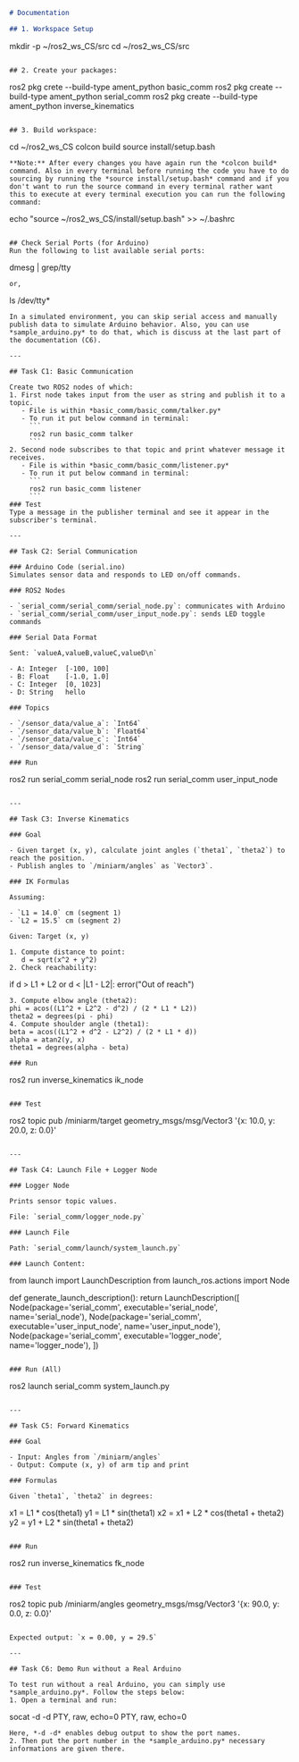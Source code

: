 ```markdown
# Documentation

## 1. Workspace Setup

```
mkdir -p ~/ros2_ws_CS/src
cd ~/ros2_ws_CS/src
```

## 2. Create your packages:
```
ros2 pkg crete --build-type ament_python basic_comm
ros2 pkg create --build-type ament_python serial_comm
ros2 pkg create --build-type ament_python inverse_kinematics
```

## 3. Build workspace:
```
cd ~/ros2_ws_CS
colcon build
source install/setup.bash
```
**Note:** After every changes you have again run the *colcon build* command. Also in every terminal before running the code you have to do sourcing by running the *source install/setup.bash* command and if you don't want to run the source command in every terminal rather want this to execute at every terminal execution you can run the following command:
```
echo "source ~/ros2_ws_CS/install/setup.bash" >> ~/.bashrc
```

## Check Serial Ports (for Arduino)
Run the following to list available serial ports:
```
dmesg | grep/tty
```
or,
```
ls /dev/tty*
```
In a simulated environment, you can skip serial access and manually publish data to simulate Arduino behavior. Also, you can use *sample_arduino.py* to do that, which is discuss at the last part of the documentation (C6).

---

## Task C1: Basic Communication

Create two ROS2 nodes of which:
1. First node takes input from the user as string and publish it to a topic.
   - File is within *basic_comm/basic_comm/talker.py*
   - To run it put below command in terminal:
     ```
     ros2 run basic_comm talker
     ```
2. Second node subscribes to that topic and print whatever message it receives.
   - File is within *basic_comm/basic_comm/listener.py*
   - To run it put below command in terminal:
     ```
     ros2 run basic_comm listener
     ```
### Test
Type a message in the publisher terminal and see it appear in the subscriber's terminal.

---

## Task C2: Serial Communication

### Arduino Code (serial.ino)
Simulates sensor data and responds to LED on/off commands.

### ROS2 Nodes

- `serial_comm/serial_comm/serial_node.py`: communicates with Arduino
- `serial_comm/serial_comm/user_input_node.py`: sends LED toggle commands

### Serial Data Format

Sent: `valueA,valueB,valueC,valueD\n`

- A: Integer  [-100, 100]
- B: Float    [-1.0, 1.0]
- C: Integer  [0, 1023]
- D: String   hello

### Topics

- `/sensor_data/value_a`: `Int64`
- `/sensor_data/value_b`: `Float64`
- `/sensor_data/value_c`: `Int64`
- `/sensor_data/value_d`: `String`

### Run
```
ros2 run serial_comm serial_node
ros2 run serial_comm user_input_node
```

---

## Task C3: Inverse Kinematics

### Goal

- Given target (x, y), calculate joint angles (`theta1`, `theta2`) to reach the position.
- Publish angles to `/miniarm/angles` as `Vector3`.

### IK Formulas

Assuming:

- `L1 = 14.0` cm (segment 1)
- `L2 = 15.5` cm (segment 2)

Given: Target (x, y)

1. Compute distance to point:
   d = sqrt(x^2 + y^2)
2. Check reachability:
   ```
   if d > L1 + L2 or d < |L1 - L2|:
      error("Out of reach")
   ```
3. Compute elbow angle (theta2):
   phi = acos((L1^2 + L2^2 - d^2) / (2 * L1 * L2))
   theta2 = degrees(pi - phi)
4. Compute shoulder angle (theta1):
   beta = acos((L1^2 + d^2 - L2^2) / (2 * L1 * d))
   alpha = atan2(y, x)
   theta1 = degrees(alpha - beta)

### Run

```
ros2 run inverse_kinematics ik_node
```

### Test

```
ros2 topic pub /miniarm/target geometry_msgs/msg/Vector3 '{x: 10.0, y: 20.0, z: 0.0}'
```

---

## Task C4: Launch File + Logger Node

### Logger Node

Prints sensor topic values.

File: `serial_comm/logger_node.py`

### Launch File

Path: `serial_comm/launch/system_launch.py`

### Launch Content:

```
from launch import LaunchDescription
from launch_ros.actions import Node

def generate_launch_description():
    return LaunchDescription([
        Node(package='serial_comm', executable='serial_node', name='serial_node'),
        Node(package='serial_comm', executable='user_input_node', name='user_input_node'),
        Node(package='serial_comm', executable='logger_node', name='logger_node'),
    ])
```

### Run (All)

```
ros2 launch serial_comm system_launch.py
```

---

## Task C5: Forward Kinematics

### Goal

- Input: Angles from `/miniarm/angles`
- Output: Compute (x, y) of arm tip and print

### Formulas

Given `theta1`, `theta2` in degrees:

```
x1 = L1 * cos(theta1)
y1 = L1 * sin(theta1)
x2 = x1 + L2 * cos(theta1 + theta2)
y2 = y1 + L2 * sin(theta1 + theta2)
```

### Run

```
ros2 run inverse_kinematics fk_node
```

### Test

```
ros2 topic pub /miniarm/angles geometry_msgs/msg/Vector3 '{x: 90.0, y: 0.0, z: 0.0}'
```

Expected output: `x = 0.00, y = 29.5`

---

## Task C6: Demo Run without a Real Arduino

To test run without a real Arduino, you can simply use *sample_arduino.py*. Follow the steps below:
1. Open a terminal and run:
   ```
   socat -d -d PTY, raw, echo=0 PTY, raw, echo=0
   ```
   Here, *-d -d* enables debug output to show the port names.
2. Then put the port number in the *sample_arduino.py* necessary informations are given there.
```
